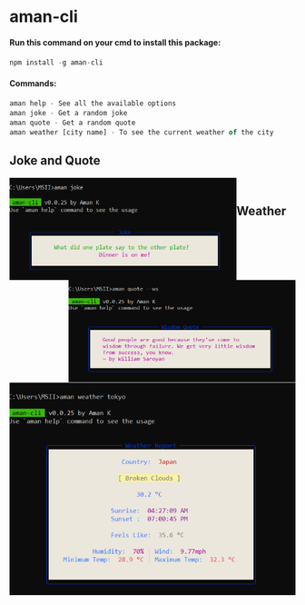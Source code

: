 # aman-cli

#### Run this command on your cmd to install this package:

```js
npm install -g aman-cli
```

#### Commands:

```js
aman help - See all the available options
aman joke - Get a random joke
aman quote - Get a random quote
aman weather [city name] - To see the current weather of the city
```

<h2>Joke and Quote</h2>
<p>
  <img src="joke.png" width="400px" height="180px"  align="left">
  <img src="qoute.png" width="400px" height="180px"  align="right">
  <br/>
  <p align="center">
    <h2>Weather</h2>
  </p>
  <p align="center">
    <img src="weather.png">
  </p>
</p>

